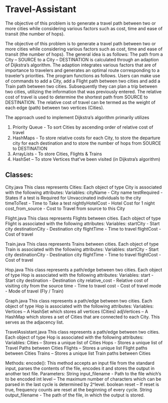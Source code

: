 # Travel-Assistant
The objective of this problem is to generate a travel path between two or more cities while considering various factors such as cost, time and ease of transit (the number of hops). 

The objective of this problem is to generate a travel path between two or more cities while considering various factors such as cost, time and ease of transit (the number of hops). The general idea is as follows: The path from a City – SOURCE to a City – DESTINATION is calculated through an adaption of Dijkstra’s algorithm. The adaption integrates various factors that are of importance to travelers and generates an optimal route corresponding to a traveler’s priorities.
The program functions as follows. Users can make use of commands to add a City, add a Flight path between two cities and add a Train path between two cities. Subsequently they can plan a trip between two cities, utilizing the information that was previously entered.
The relative cost of travel is used to determine the shortest path from SOURCE to DESTINATION. The relative cost of travel can be termed as the weight of each edge (path) between two vertices (Cities).


The approach used to implement Dijkstra’s algorithm primarily utilizes 
1.	Priority Queue - To sort Cities by ascending order of relative cost of travel
2.	HashMaps - To store relative costs for each City, to store the departure city for each destination and to store the number of hops from SOURCE to DESTINATION 
3.	ArrayLists - To store Cities, Flights & Trains
4.	HashSet – To store Vertices that’ve been visited (in Dijkstra’s algorithm)

## Classes:

City.java
This class represents Cities:
Each object of type City is associated with the following attributes:
Variables:
 cityName - City name
 testRequired - States if a test is Required for Unvaccinated individuals to the city
 timeToTest - Time to Take a test
 nightlyHotelCost - Hotel Cost for 1 night
 cost_from_source - Cost to Travel from source to this City

Flight.java
This class represents Flights between cities.
Each object of type Flight is associated with the following attributes:
Variables:
 startCity - Start city
 destinationCity - Destination city
 flightTime - Time to travel
 flightCost - Cost of travel

Train.java
This class represents Trains between cities.
Each object of type Train is associated with the following attributes:
Variables:
 startCity - Start city
 destinationCity - Destination city
 flightTime - Time to travel
 flightCost - Cost of travel

Hop.java
This class represents a path/edge between two cities.
Each object of type Hop is associated with the following attributes:
Variables:
start - Start city
destination - Destination city
relative_cost - Relative cost of visiting city from the source
time - Time to travel
cost - Cost of travel
mode - Mode of travel (Fly / Train)

Graph.java
This class represents a path/edge between two cities.
Each object of type Hop is associated with the following attributes:
Variables:
Vertices – A HashSet which stores all vertices (Cities)
adjVertices – A HashMap which stores a set of Cities that are connected to  each City. This serves as the adjacency list.

TravelAssistant.java
This class represents a path/edge between two cities.
Each object of type Hop is associated with the following attributes:
Variables:
Cities – Stores a unique list of Cities
Hops  - Stores a unique list of Travel Paths between Cities 
Flights – Stores a unique list Flight paths between Cities
Trains – Stores a unique list Train paths between Cities

Methods:
encode():
This method accepts an input file from the standard input, parses the contents of the file, encodes it and stores the output in another text file.
Parameters:
String input_filename -  Path to the file which’s to be encoded
int level – The maximum number of characters which can be parsed in the last cycle is determined by 2^level.
boolean reset – If reset is true, frequency counts are reset at the beginning of every cycle.
String output_filename -  The path of the file, in which the output is stored.
